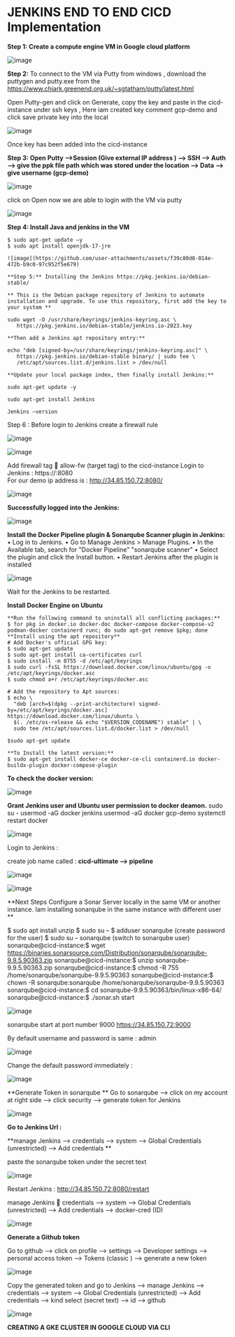 # **JENKINS END TO END CICD Implementation**

**Step 1:** **Create a compute engine VM in Google cloud platform**

![image](https://github.com/user-attachments/assets/c5aeb33c-5941-4df6-b0b0-2df65f7daa8c)


**Step 2:** To connect to the VM via Putty from windows , download the puttygen and putty.exe from the 
              https://www.chiark.greenend.org.uk/~sgtatham/putty/latest.html 

Open Putty-gen and click on Generate,   copy the key and paste in the cicd-instance under ssh keys , Here iam created key comment gcp-demo and click save private key into  the local

![image](https://github.com/user-attachments/assets/fcba238f-0237-48ea-b139-0ecb014c2230)


Once key has been added into the cicd-instance 

**Step 3: Open Putty -->Session (Give external IP address ) --> SSH --> Auth --> give the ppk file path which was stored under the location --> Data --> give username (gcp-demo)**

![image](https://github.com/user-attachments/assets/bd56a6e8-94a4-4009-86ee-9e50f6388731)


click on Open now we are able to login with the VM via putty

![image](https://github.com/user-attachments/assets/5ed5de2f-d228-421f-b424-c5d63c2d05ba)


**Step 4: Install Java and jenkins  in the VM**
 ```
 $ sudo apt-get update –y
 $ sudo apt install openjdk-17-jre

 ![image](https://github.com/user-attachments/assets/f39c80d8-014e-472b-b9c0-97c952f5e679)

 **Step 5:** Installing the Jenkins https://pkg.jenkins.io/debian-stable/

** This is the Debian package repository of Jenkins to automate installation and upgrade. To use this repository, first add the key to your system **

sudo wget -O /usr/share/keyrings/jenkins-keyring.asc \
    https://pkg.jenkins.io/debian-stable/jenkins.io-2023.key 

**Then add a Jenkins apt repository entry:**

echo "deb [signed-by=/usr/share/keyrings/jenkins-keyring.asc]" \
    https://pkg.jenkins.io/debian-stable binary/ | sudo tee \
    /etc/apt/sources.list.d/jenkins.list > /dev/null

**Update your local package index, then finally install Jenkins:**

sudo apt-get update -y

sudo apt-get install Jenkins

Jenkins –version
```

Step 6 : Before login to Jenkins create a firewall rule  

![image](https://github.com/user-attachments/assets/fa50039c-06cf-42f7-9eb1-d068cd001d6e)


![image](https://github.com/user-attachments/assets/3a18febc-0e93-492c-be67-7fab531acb44)


Add firewall tag  allow-fw (target tag)  to the cicd-instance 
Login to Jenkins : https://<external-ip>:8080  
For our demo ip address is : http://34.85.150.72:8080/

![image](https://github.com/user-attachments/assets/4b490336-0e97-4289-bca7-bd4cd394abdf)


**Successfully logged into the Jenkins:**

![image](https://github.com/user-attachments/assets/4e9863cd-49a3-4aae-af86-8599d9a8076e)


**Install the Docker Pipeline plugin & Sonarqube Scanner plugin in Jenkins:**
•	Log in to Jenkins.
•	Go to Manage Jenkins > Manage Plugins.
•	In the Available tab, search for "Docker Pipeline" "sonarqube scanner"
•	Select the plugin and click the Install button.
•	Restart Jenkins after the plugin is installed

![image](https://github.com/user-attachments/assets/1921a6a0-3e28-4cf9-b5e5-706f6726b3d4)


Wait for the Jenkins to be restarted.

**Install Docker Engine on Ubuntu**
```  
**Run the following command to uninstall all conflicting packages:**
$ for pkg in docker.io docker-doc docker-compose docker-compose-v2 podman-docker containerd runc; do sudo apt-get remove $pkg; done
**Install using the apt repository**
# Add Docker's official GPG key:
$ sudo apt-get update
$ sudo apt-get install ca-certificates curl
$ sudo install -m 0755 -d /etc/apt/keyrings
$ sudo curl -fsSL https://download.docker.com/linux/ubuntu/gpg -o /etc/apt/keyrings/docker.asc
$ sudo chmod a+r /etc/apt/keyrings/docker.asc

# Add the repository to Apt sources:
$ echo \
  "deb [arch=$(dpkg --print-architecture) signed-by=/etc/apt/keyrings/docker.asc] https://download.docker.com/linux/ubuntu \
  $(. /etc/os-release && echo "$VERSION_CODENAME") stable" | \
  sudo tee /etc/apt/sources.list.d/docker.list > /dev/null
  
$sudo apt-get update

**To Install the latest version:**
$ sudo apt-get install docker-ce docker-ce-cli containerd.io docker-buildx-plugin docker-compose-plugin
``` 

**To check the docker version:**

![image](https://github.com/user-attachments/assets/c92cf4c9-6320-4341-a10c-12c0d891b9f1)

**Grant Jenkins user and Ubuntu user permission to docker deamon.**
sudo su - 
usermod -aG docker jenkins
usermod -aG docker gcp-demo
systemctl restart docker

![image](https://github.com/user-attachments/assets/3c2aa412-cb37-48d8-9b69-78a510f1c3e0)

Login to Jenkins :

create job name called : **cicd-ultimate --> pipeline** 

![image](https://github.com/user-attachments/assets/f88bc725-46fd-42c0-b633-1a057d511e01)

![image](https://github.com/user-attachments/assets/86d3ec21-5632-4877-a464-9feefddacf05)

**Next Steps Configure a Sonar Server locally in  the same VM or another instance. Iam installing sonarqube in the same instance with different user **

$ sudo apt install unzip
$ sudo su –
$ adduser sonarqube    (create password for the user)
$ sudo su – sonarqube  (switch to sonarqube user)
sonarqube@cicd-instance:$  wget  https://binaries.sonarsource.com/Distribution/sonarqube/sonarqube-9.9.5.90363.zip
sonarqube@cicd-instance:$  unzip sonarqube-9.9.5.90363.zip
sonarqube@cicd-instance:$  chmod -R 755 /home/sonarqube/sonarqube-9.9.5.90363
sonarqube@cicd-instance:$  chown -R sonarqube:sonarqube /home/sonarqube/sonarqube-9.9.5.90363
sonarqube@cicd-instance:$  cd sonarqube-9.9.5.90363/bin/linux-x86-64/
sonarqube@cicd-instance:$  ./sonar.sh start

![image](https://github.com/user-attachments/assets/507a390c-14f1-4ce7-ad47-2dfd4b80bf98)


sonarqube start at port number 9000 https://34.85.150.72:9000

By default username and password is same : admin  

![image](https://github.com/user-attachments/assets/97654c5c-33a5-4cb5-b725-3847a41e5334)

Change the default password immediately : 

![image](https://github.com/user-attachments/assets/6af80c80-2531-4a71-90af-c1c30080f7a5)

**Generate Token in sonarqube **
Go to sonarqube --> click on my account at right side --> click security --> generate token for Jenkins 

![image](https://github.com/user-attachments/assets/de70721a-483d-4372-a657-d832026bbfcf)

**Go to Jenkins Url :**

**manage Jenkins --> credentials --> system --> Global Credentials (unrestricted) --> Add credentials **

paste the sonarqube token under the secret text

![image](https://github.com/user-attachments/assets/c97b1b85-1a54-412b-8b8e-bea46a315466)

Restart Jenkins : http://34.85.150.72:8080/restart

manage Jenkins   credentials --> system --> Global Credentials (unrestricted) --> Add credentials --> docker-cred (ID)

![image](https://github.com/user-attachments/assets/340755a8-a6a6-4fb7-aacc-58c532eb8b0d)

**Generate a Github token**

Go to github --> click on profile --> settings --> Developer settings --> personal access token --> Tokens (classic ) --> generate a new token 

![image](https://github.com/user-attachments/assets/d768842a-a6b4-4f10-a9d0-5aad8b3b30a5)

Copy the generated token and go to Jenkins --> manage Jenkins --> credentials  --> system --> Global Credentials (unrestricted) --> Add credentials --> kind select (secret text) --> id --> github

![image](https://github.com/user-attachments/assets/638bb1e4-9dcb-4fa1-be91-f66d46d5fa72)

**CREATING A GKE CLUSTER IN GOOGLE CLOUD VIA CLI**















































